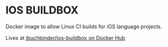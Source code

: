 # IOS BUILDBOX

Docker image to allow Linux CI builds for iOS language projects.

Lives at [jbuchbinder/ios-buildbox on Docker Hub](https://hub.docker.com/r/jbuchbinder/ios-buildbox/)

